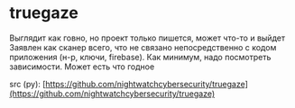 # truegaze

Выглядит как говно, но проект только пишется, может что-то и выйдет\
Заявлен как сканер всего, что не связано непосредственно с кодом приложения (н-р, ключи, firebase). Как минимум, надо посмотреть зависимости. Может есть что годное

src (py): [https://github.com/nightwatchcybersecurity/truegaze](https://github.com/nightwatchcybersecurity/truegaze)
